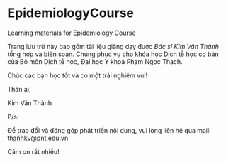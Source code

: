 # EpidemiologyCourse
Learning materials for Epidemiology Course

Trang lưu trữ này bao gồm tài liệu giảng dạy được *Bác sĩ Kim Văn Thành* tổng hợp và biên soạn. Chúng phục vụ cho khóa học Dịch tễ học cơ bản của Bộ môn Dịch tễ học, Đại học Y khoa Phạm Ngọc Thạch.

Chúc các bạn học tốt và có một trải nghiệm vui!

Thân ái,

Kim Văn Thành

P/s:

Để trao đổi và đóng góp phát triển nội dung, vui lòng liên hệ qua mail: thanhkv@pnt.edu.vn

Cám ơn rất nhiều!
